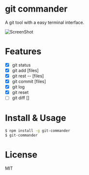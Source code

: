 # git commander

A git tool with a easy terminal interface.

![ScreenShot](https://raw.githubusercontent.com/golbin/git-commander/master/doc/git-commander.gif)

# Features

- [x] git status
- [x] git add [files]
- [x] git rest -- [files]
- [x] git commit [files]
- [x] git log
- [x] git reset <commit>
- [ ] git diff [<file>]

# Install & Usage

```bash
$ npm install -g git-commander
$ git-commander
```

# License

MIT

